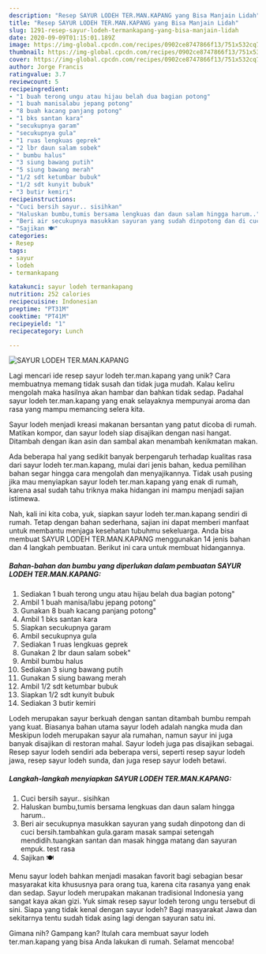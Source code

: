 ```yaml
---
description: "Resep SAYUR LODEH TER.MAN.KAPANG yang Bisa Manjain Lidah"
title: "Resep SAYUR LODEH TER.MAN.KAPANG yang Bisa Manjain Lidah"
slug: 1291-resep-sayur-lodeh-termankapang-yang-bisa-manjain-lidah
date: 2020-09-09T01:15:01.189Z
image: https://img-global.cpcdn.com/recipes/0902ce8747866f13/751x532cq70/sayur-lodeh-termankapang-foto-resep-utama.jpg
thumbnail: https://img-global.cpcdn.com/recipes/0902ce8747866f13/751x532cq70/sayur-lodeh-termankapang-foto-resep-utama.jpg
cover: https://img-global.cpcdn.com/recipes/0902ce8747866f13/751x532cq70/sayur-lodeh-termankapang-foto-resep-utama.jpg
author: Jorge Francis
ratingvalue: 3.7
reviewcount: 5
recipeingredient:
- "1 buah terong ungu atau hijau belah dua bagian potong"
- "1 buah manisalabu jepang potong"
- "8 buah kacang panjang potong"
- "1 bks santan kara"
- "secukupnya garam"
- "secukupnya gula"
- "1 ruas lengkuas geprek"
- "2 lbr daun salam sobek"
- " bumbu halus"
- "3 siung bawang putih"
- "5 siung bawang merah"
- "1/2 sdt ketumbar bubuk"
- "1/2 sdt kunyit bubuk"
- "3 butir kemiri"
recipeinstructions:
- "Cuci bersih sayur.. sisihkan"
- "Haluskan bumbu,tumis bersama lengkuas dan daun salam hingga harum.."
- "Beri air secukupnya masukkan sayuran yang sudah dinpotong dan di cuci bersih.tambahkan gula.garam masak sampai setengah mendidih.tuangkan santan dan masak hingga matang dan sayuran empuk. test rasa"
- "Sajikan 🍽"
categories:
- Resep
tags:
- sayur
- lodeh
- termankapang

katakunci: sayur lodeh termankapang 
nutrition: 252 calories
recipecuisine: Indonesian
preptime: "PT31M"
cooktime: "PT41M"
recipeyield: "1"
recipecategory: Lunch

---
```



![SAYUR LODEH TER.MAN.KAPANG](https://img-global.cpcdn.com/recipes/0902ce8747866f13/751x532cq70/sayur-lodeh-termankapang-foto-resep-utama.jpg)

Lagi mencari ide resep sayur lodeh ter.man.kapang yang unik? Cara membuatnya memang tidak susah dan tidak juga mudah. Kalau keliru mengolah maka hasilnya akan hambar dan bahkan tidak sedap. Padahal sayur lodeh ter.man.kapang yang enak selayaknya mempunyai aroma dan rasa yang mampu memancing selera kita.

Sayur lodeh menjadi kreasi makanan bersantan yang patut dicoba di rumah. Matikan kompor, dan sayur lodeh siap disajikan dengan nasi hangat. Ditambah dengan ikan asin dan sambal akan menambah kenikmatan makan.

Ada beberapa hal yang sedikit banyak berpengaruh terhadap kualitas rasa dari sayur lodeh ter.man.kapang, mulai dari jenis bahan, kedua pemilihan bahan segar hingga cara mengolah dan menyajikannya. Tidak usah pusing jika mau menyiapkan sayur lodeh ter.man.kapang yang enak di rumah, karena asal sudah tahu triknya maka hidangan ini mampu menjadi sajian istimewa.


Nah, kali ini kita coba, yuk, siapkan sayur lodeh ter.man.kapang sendiri di rumah. Tetap dengan bahan sederhana, sajian ini dapat memberi manfaat untuk membantu menjaga kesehatan tubuhmu sekeluarga. Anda bisa membuat SAYUR LODEH TER.MAN.KAPANG menggunakan 14 jenis bahan dan 4 langkah pembuatan. Berikut ini cara untuk membuat hidangannya.

<!--inarticleads1-->

##### Bahan-bahan dan bumbu yang diperlukan dalam pembuatan SAYUR LODEH TER.MAN.KAPANG:

1. Sediakan 1 buah terong ungu atau hijau belah dua bagian potong&#34;
1. Ambil 1 buah manisa/labu jepang potong&#34;
1. Gunakan 8 buah kacang panjang potong&#34;
1. Ambil 1 bks santan kara
1. Siapkan secukupnya garam
1. Ambil secukupnya gula
1. Sediakan 1 ruas lengkuas geprek
1. Gunakan 2 lbr daun salam sobek&#34;
1. Ambil  bumbu halus
1. Sediakan 3 siung bawang putih
1. Gunakan 5 siung bawang merah
1. Ambil 1/2 sdt ketumbar bubuk
1. Siapkan 1/2 sdt kunyit bubuk
1. Sediakan 3 butir kemiri


Lodeh merupakan sayur berkuah dengan santan ditambah bumbu rempah yang kuat. Biasanya bahan utama sayur lodeh adalah nangka muda dan Meskipun lodeh merupakan sayur ala rumahan, namun sayur ini juga banyak disajikan di restoran mahal. Sayur lodeh juga pas disajikan sebagai. Resep sayur lodeh sendiri ada beberapa versi, seperti resep sayur lodeh jawa, resep sayur lodeh sunda, dan juga resep sayur lodeh betawi. 

<!--inarticleads2-->

##### Langkah-langkah menyiapkan SAYUR LODEH TER.MAN.KAPANG:

1. Cuci bersih sayur.. sisihkan
1. Haluskan bumbu,tumis bersama lengkuas dan daun salam hingga harum..
1. Beri air secukupnya masukkan sayuran yang sudah dinpotong dan di cuci bersih.tambahkan gula.garam masak sampai setengah mendidih.tuangkan santan dan masak hingga matang dan sayuran empuk. test rasa
1. Sajikan 🍽


Menu sayur lodeh bahkan menjadi masakan favorit bagi sebagian besar masyarakat kita khususnya para orang tua, karena cita rasanya yang enak dan sedap. Sayur lodeh merupakan makanan tradisional Indonesia yang sangat kaya akan gizi. Yuk simak resep sayur lodeh terong ungu tersebut di sini. Siapa yang tidak kenal dengan sayur lodeh? Bagi masyarakat Jawa dan sekitarnya tentu sudah tidak asing lagi dengan sayuran satu ini. 

Gimana nih? Gampang kan? Itulah cara membuat sayur lodeh ter.man.kapang yang bisa Anda lakukan di rumah. Selamat mencoba!
